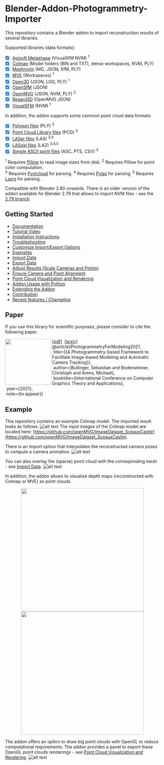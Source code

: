 # Blender-Addon-Photogrammetry-Importer
This repository contains a Blender addon to import reconstruction results of several libraries.

Supported libraries (data formats):

- [x] [Agisoft Metashape](https://www.agisoft.com/) (VisualSfM NVM) <sup>1</sup>
- [x] [Colmap](https://github.com/colmap/colmap) (Model folders (BIN and TXT), dense workspaces, NVM, PLY)  
- [x] [Meshroom](https://alicevision.github.io/) (MG, JSON, SfM, PLY)
- [x] [MVE](https://github.com/simonfuhrmann/mve) (Workspaces) <sup>1</sup>
- [x] [Open3D](http://www.open3d.org/) (JSON, LOG, PLY) <sup>1</sup>
- [x] [OpenSfM](https://github.com/mapillary/OpenSfM) (JSON)
- [x] [OpenMVG](https://github.com/openMVG/openMVG) (JSON, NVM, PLY) <sup>2</sup>
- [x] [Regard3D](https://www.regard3d.org/) (OpenMVG JSON)
- [x] [VisualSFM](http://ccwu.me/vsfm/) (NVM) <sup>1</sup>

In addition, the addon supports some common point cloud data formats:

- [x] [Polygon files](http://paulbourke.net/dataformats/ply/) (PLY) <sup>3</sup>
- [x] [Point Cloud Library files](https://github.com/PointCloudLibrary/pcl) (PCD) <sup>3</sup>
- [x] [LASer files](https://www.asprs.org/divisions-committees/lidar-division/laser-las-file-format-exchange-activities) (LAS) <sup>3,4</sup>
- [x] [LASzip files](https://laszip.org/) (LAZ) <sup>3,4,5</sup>
- [x] [Simple ASCII point files](https://www.cloudcompare.org/doc/wiki/index.php?title=FILE_I/O) (ASC, PTS, CSV) <sup>3</sup>

<sup>1</sup> Requires [Pillow](https://pypi.org/project/Pillow/) to read image sizes from disk.
<sup>2</sup> Requires Pillow for point color computation.\
<sup>3</sup> Requires [Pyntcloud](https://pypi.org/project/pyntcloud/) for parsing.
<sup>4</sup> Requires [Pylas](https://pypi.org/project/pylas/) for parsing.
<sup>5</sup> Requires [Lazrs](https://pypi.org/project/lazrs/) for parsing.

Compatible with Blender 2.80 onwards. There is an older version of the addon available for Blender 2.79 that allows to import NVM files - see the [2.79 branch](https://github.com/SBCV/Blender-Addon-Photogrammetry-Importer/tree/blender279).

## Getting Started
- [Documentation](https://blender-addon-photogrammetry-importer.readthedocs.io/en/latest) 
- [Tutorial Video](https://www.youtube.com/watch?v=BwwaT2scoP0) 
- [Installation Instructions](https://blender-addon-photogrammetry-importer.readthedocs.io/en/latest/installation.html)
- [Troubleshooting](https://blender-addon-photogrammetry-importer.readthedocs.io/en/latest/troubleshooting.html)
- [Customize Import/Export Options](https://blender-addon-photogrammetry-importer.readthedocs.io/en/latest/customize.html)
- [Examples](https://blender-addon-photogrammetry-importer.readthedocs.io/en/latest/examples.html)
- [Import Data](https://blender-addon-photogrammetry-importer.readthedocs.io/en/latest/import.html)
- [Export Data](https://blender-addon-photogrammetry-importer.readthedocs.io/en/latest/export.html)
- [Adjust Results (Scale Cameras and Points)](https://blender-addon-photogrammetry-importer.readthedocs.io/en/latest/adjustment.html)
- [Ensure Camera and Point Alignment](https://blender-addon-photogrammetry-importer.readthedocs.io/en/latest/alignment.html)
- [Point Cloud Visualization and Rendering](https://blender-addon-photogrammetry-importer.readthedocs.io/en/latest/point_cloud.html)
- [Addon Usage with Python](https://blender-addon-photogrammetry-importer.readthedocs.io/en/latest/python.html)
- [Extending the Addon](https://blender-addon-photogrammetry-importer.readthedocs.io/en/latest/extension.html)
- [Contribution](https://blender-addon-photogrammetry-importer.readthedocs.io/en/latest/contribution.html)
- [Recent features / Changelog](https://blender-addon-photogrammetry-importer.readthedocs.io/en/latest/changelog.html)

## Paper
If you use this library for scientific purposes, please consider to cite the following paper.

<a href="https://arxiv.org/pdf/2012.01044.pdf"><img class="image" align="left" width="150px" src="https://github.com/SBCV/Blender-Addon-Photogrammetry-Importer/blob/master/doc/images/paper_preview0p15.png"></a>
<a href="https://arxiv.org/pdf/2012.01044.pdf">[pdf]</a>&nbsp;&nbsp;<a href="https://arxiv.org/abs/2012.01044">[arxiv]</a><br>
@article{PhotogrammetryForModeling2021,<br>
&nbsp;title={{A Photogrammetry-based Framework to Facilitate Image-based Modeling and Automatic Camera Tracking}},<br>
&nbsp;author={Bullinger, Sebastian and Bodensteiner, Christoph and Arens, Michael},<br>
&nbsp;booktitle={International Conference on Computer Graphics Theory and Applications},<br>
&nbsp;year={2021},<br>
&nbsp;note={to appear}}<br clear="left"/>

## Example
This repository contains an example Colmap model. The imported result looks as follows.
![alt text](https://github.com/SBCV/Blender-Addon-Photogrammetry-Importer/blob/master/doc/images/import_result.jpg)
The input images of the Colmap model are located here: [https://github.com/openMVG/ImageDataset_SceauxCastle](https://github.com/openMVG/ImageDataset_SceauxCastle).

There is an import option that interpolates the reconstructed camera poses to compute a camera animation.
![alt text](https://github.com/SBCV/Blender-Addon-Photogrammetry-Importer/blob/master/doc/images/camera_animation.gif)

You can also overlay the (sparse) point cloud with the corresponding mesh - see [Import Data](doc/markdown/import.md). 
![alt text](https://github.com/SBCV/Blender-Addon-Photogrammetry-Importer/blob/master/doc/images/point_cloud_mesh_overlay.jpg)

In addition, the addon allows to visualize depth maps (reconstructed with Colmap or MVE) as point clouds.
<p float="left" align="middle">
  <img src="https://github.com/SBCV/Blender-Addon-Photogrammetry-Importer/blob/master/doc/images/depth_map_3d_view.jpg" width="400" />
  <img src="https://github.com/SBCV/Blender-Addon-Photogrammetry-Importer/blob/master/doc/images/depth_map_from_camera.jpg" width="400" /> 
</p>


The addon offers an option to draw big point clouds with OpenGL to reduce computational requirements. The addon provides a panel to export these OpenGL point clouds renderings - see [Point Cloud Visualization and Rendering](doc/markdown/point_cloud.md). 
![alt text](https://github.com/SBCV/Blender-Addon-Photogrammetry-Importer/blob/master/doc/images/import_result_opengl.jpg)
